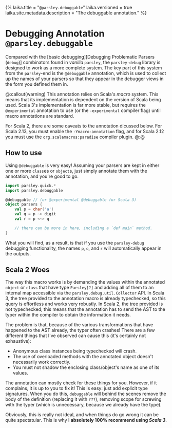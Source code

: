 {%
laika.title = "`@parsley.debuggable`"
laika.versioned = true
laika.site.metadata.description = "The debuggable annotation."
%}

# Debugging Annotation `@parsley.debuggable`
Compared with the [basic debugging][Debugging Problematic Parsers (`debug`)] combinators
found in *vanilla* `parsley`, the `parsley-debug` library is designed to work as a more complete
system. The key part of this system from the `parsley`-end is the `@debuggable` annotation, which
is used to collect up the names of your parsers so that they appear in the debugger views in the
form you defined them in.

@:callout(warning)
This annotation relies on Scala's *macro* system. This means that its implementation is dependent
on the version of Scala being used. Scala 3's implementation is far more stable, but requires the
`@experimental` annotation to use (or the `-experimental` compiler flag) until
macro annotations are standard.

For Scala 2, there are some caveats to the annotation dicussed below. For Scala 2.13, you must
enable the `-Ymacro-annotation` flag, and for Scala 2.12 you must use the `org.scalamacros:paradise`
compiler plugin.
@:@

## How to use
Using `@debuggable` is very easy! Assuming your parsers are kept in either one or more `class`es or `object`s,
just simply annotate them with the annotation, and you're good to go.

```scala
import parsley.quick.*
import parsley.debuggable

@debuggable // (or @experimental @debuggable for Scala 3)
object parsers {
    val p = char('a')
    val q = p ~> digit
    val r = p <~> q

    // there can be more in here, including a `def main` method.
}
```

What you will find, as a result, is that if you use the `parsley-debug` debugging functionality,
the names `p`, `q`, and `r` will automatically appear in the outputs.

## Scala 2 Woes
The way this macro works is by demanding the values within the annotated `object` or `class` that
have type `Parsley[?]` and adding all of them to an internal map accessible via the
`parsley.debug.util.Collector` API. In Scala 3, the tree provided to the annotation macro is
already typechecked, so this query is effortless and works very robustly. In Scala 2, the tree
provided is not typechecked; this means that the annotation has to send the AST to the typer within
the compiler to obtain the information it needs.

The problem is that, because of the various transformations that have happened to the AST already,
the typer often crashes! There are a few different things that I've observed can cause this (it's
certainly not exhaustive):

* Anonymous class instances being typechecked will crash.
* The use of overloaded methods with the annotated object doesn't
  necessarily work correctly.
* You must not shadow the enclosing class/object's name as one of its values.

The annotation can mostly check for these things for you. However, if it complains, it is up to you
to fix it! This is easy: just add explicit type signatures. When you do this, `debuggable` will
behind the scenes remove the body of the definition (replacing it with `???`), removing scope for
screwing with the typer (which is unnecessary, because we already have the type).

Obviously, this is really not ideal, and when things do go wrong it can be quite spectatular. This
is why I **absolutely 100% recommend using *Scala 3***.
